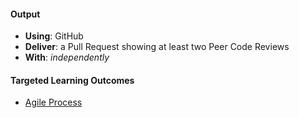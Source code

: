 #### Output
- **Using**: GitHub
- **Deliver**: a Pull Request showing at least two Peer Code Reviews
- **With**: *independently*

#### Targeted Learning Outcomes
- [Agile Process](https://github.com/andela/learningmap/tree/master/Phase-C/Entry-level%20Developer/Curriculum/21%20-%20Agile%20Process)